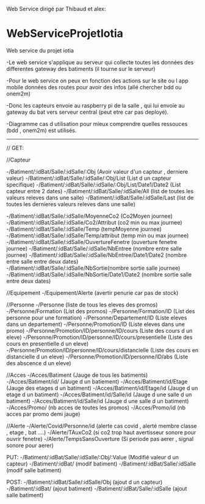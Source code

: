 Web Service dirigé par Thibaud et alex:

# WebServiceProjetIotia
Web service du projet iotia

-Le web service s'applique au serveur qui collecte toutes les données des differentes gateway des batiments (il tourne sur le serveur)

-Pour le web service on peux en fonction des actions sur le site ou l app mobile données des routes pour avoir des infos (allé chercher bdd ou onem2m)

-Donc les capteurs envoie au raspberry pi de la salle , qui lui envoie au gateway du bat vers serveur central (peut etre car pas deployé).

-Diagramme cas d utilisation pour mieux comprendre quelles ressouces (bdd , onem2m) est utilisés.

--------------------------------------------
//
GET:

//Capteur

-/Batiment/:idBat/Salle/:idSalle/:Obj (Avoir valeur d'un capteur , derniere valeur)
-/Batiment/:idBat/Salle/:idSalle/:Obj/List (List d un capteur specifique)
-/Batiment/:idBat/Salle/:idSalle/:Obj/List/Date1/Date2 (List capteur entre 2 dates)
-/Batiment/:idBat/Salle/:idSalle/All (list de toutes les valeurs releves dans une salle)
-/Batiment/:idBat/Salle/:idSalle/Last (list de toutes les dernieres valeurs releves dans une salle)

-/Batiment/:idBat/Salle/:idSalle/MoyenneCo2 (Co2Moyen journee)
-/Batiment/:idBat/Salle/:idSalle/Co2/Attribut (co2 min ou max journee)
-/Batiment/:idBat/Salle/:idSalle/Temp (tempMoyenne journee)
-/Batiment/:idBat/Salle/:idSalle/Temp/attribut (temp min ou max  journee)
-/Batiment/:idBat/Salle/:idSalle/OuvertureFenetre (ouverture fenetre journee)
-/Batiment/:idBat/Salle/:idSalle/NbEntree (nombre entre salle journee)
-/Batiment/:idBat/Salle/:idSalle/NbEntree/Date1/Date2 (nombre entre salle entre deux dates)
-/Batiment/:idBat/Salle/:idSalle/NbSortie(nombre sortie salle journee)
-/Batiment/:idBat/Salle/:idSalle/NbSortie/Date1/Date2 (nombre sortie salle entre deux dates)

//Equipement
-/Equipement/Alerte (avertir penurie car pas de stock)

//Personne
-/Personne (liste de tous les eleves des promos)
-/Personne/Formation (List des promos)
-/Personne/Formation/ID (List des personne pour une formation)
-/Personne/Departement/ID (Liste eleves dans un departement)
-/Personne/Promotion/ID (Liste eleves dans une promo)
-/Personne/Promotion/ID/personne/ID/cours (Liste des cours d un eleve)
-/Personne/Promotion/ID/personne/ID/cours/presentielle (Liste des cours en presentielle d un eleve)
-/Personne/Promotion/ID/personne/ID/cours/distancielle (Liste des cours en distancielle d un eleve)
-/Personne/Promotion/ID/personne/ID/abs (Liste des abscence d un eleve)

//Acces
-/Acces/Batiment (Jauge de tous les batiments)
-/Acces/Batiment/id/ (Jauge d un batiement)
-/Acces/Batiment/id/Etage (Jauge des etages d un batiment)
-/Acces/Batiment/id/Etage/id (Jauge d un etage d un batiment)
-/Acces/Batiment/id/Salle/id (Jauge d une salle d un batiment)
-/Acces/Batiment/id/Salle/id (Jauge d une salle d un batiment)
-/Acces/Promo/ (nb acces de toutes les promos)
-/Acces/Promo/id (nb acces par promo demi jauge)

//Alerte 
-/Alerte/Covid/Personne/id (alerte cas covid , alerté membre classe , etage , bat ....)
-/Alerte/TAuxCo2 (si co2 trop haut avertisseur sonore pour ouvrir fenetre)
-/Alerte/TempsSansOuverture (Si periode pas aerer , signal sonore pour aerer)

PUT:
-/Batiment/:idBat/Salle/:idSalle/:Obj/:Value (Modifié valeur d un capteur)
-/Batiment/:idBat/ (modif batiment)
-/Batiment/:idBat/Salle/:idSalle (modif salle batiment)


POST:
-/Batiment/:idBat/Salle/:idSalle/Obj (ajout d un capteur)
-/Batiment/:idBat/ (ajout batiment)
-/Batiment/:idBat/Salle/:idSalle (ajout salle batiment)



